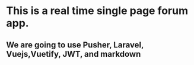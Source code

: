 # This is a real time single page forum app.

## We are going to use Pusher, Laravel, Vuejs,Vuetify, JWT, and markdown